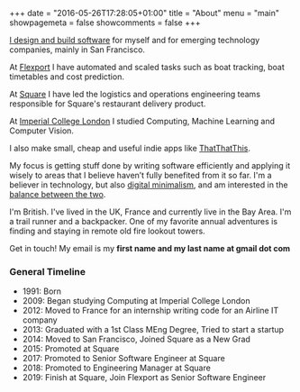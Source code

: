 +++
date = "2016-05-26T17:28:05+01:00"
title = "About"
menu = "main"
showpagemeta = false
showcomments = false
+++

[I design and build software](https://www.linkedin.com/in/owilkie/) for myself and for emerging technology companies, mainly in San Francisco.

At [Flexport](http://flexport.com/) I have automated and scaled tasks such as boat tracking, boat timetables and cost prediction.

At [Square](https://squareup.com/) I have led the logistics and operations engineering teams responsible for Square's restaurant delivery product.

At [Imperial College London](https://www.imperial.ac.uk/computing) I studied Computing, Machine Learning and Computer Vision.

I also make small, cheap and useful indie apps like [ThatThatThis](https://apps.apple.com/us/app/thatthatthis-decision-maker/id1529817354).

My focus is getting stuff done by writing software efficiently and applying it wisely to areas that I believe haven’t fully benefited from it so far. I'm a believer in technology, but also [digital minimalism](https://www.goodreads.com/book/show/40672036-digital-minimalism), and am interested in the [balance between the two](https://www.humanetech.com/).

I'm British. I've lived in the UK, France and currently live in the Bay Area. I'm a trail runner and a backpacker. One of my favorite annual adventures is finding and staying in remote old fire lookout towers.

Get in touch! My email is my **first name and my last name at gmail dot com**

### General Timeline

- 1991: Born
- 2009: Began studying Computing at Imperial College London
- 2012: Moved to France for an internship writing code for an Airline IT company
- 2013: Graduated with a 1st Class MEng Degree, Tried to start a startup
- 2014: Moved to San Francisco, Joined Square as a New Grad
- 2015: Promoted at Square
- 2017: Promoted to Senior Software Engineer at Square
- 2018: Promoted to Engineering Manager at Square
- 2019: Finish at Square, Join Flexport as Senior Software Engineer
